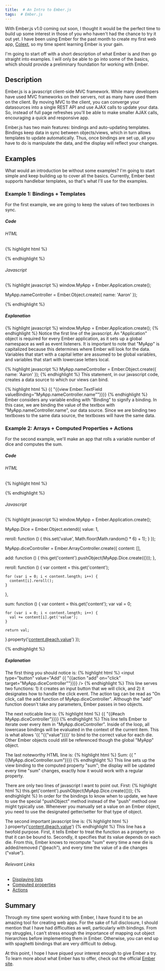 ```yaml
---
title:  # An Intro to Ember.js
tags:  # Ember.js
---
```


With Ember.js v1.0 coming out soon, I thought it would be the perfect time to build up some interest in those of you
who haven't had the chance to try it out yet. I have been using Ember for the past month to create
my first web app, [Colext](http://www.github.com/aprobus/colext), so my time spent learning Ember is your
gain.

I'm going to start off with a short description of what Ember is and then go straight into examples. I will only be
able to go into some of the basics, which should provide a preliminary foundation for working with Ember.

## Description

Ember.js is a javascript client-side MVC framework. While many developers have used MVC frameworks on their servers, not
as many have used them on the client. By moving MVC to the client, you can converge your datasources into a single REST
API and use AJAX calls to update your data. So, instead of full page refreshes you'll be able to make smaller AJAX calls,
encouraging a quick and responsive app.

Ember.js has two main features: bindings and auto-updating templates. Bindings keep data in sync between objects/views,
which in turn allows templates to update automatically. Thus, once bindings are set up, all you
have to do is manipulate the data, and the display will reflect your changes.

## Examples

What would an introduction be without some examples? I'm going to start simple and keep building up to cover all the
basics. Currently, Ember best supports handlebar templates, so that's what I'll use for the examples.

### Example 1: Bindings + Templates

For the first example, we are going to keep the values of two textboxes in sync.

##### Code

###### HTML
{% highlight html %}
<!DOCTYPE html>
<html>
<body>

<script type="text/x-handlebars">
  {{ "{{view Ember.TextField valueBinding=\"MyApp.nameController.name\""}}}} <br/>
  {{ "{{view Ember.TextField valueBinding=\"MyApp.nameController.name\""}}}}
</script>

<script type="text/javascript" src="jquery-1.7.2.min.js"></script>
<script type="text/javascript" src="handlebars-1.0.0.beta.6.js"></script>
<script type="text/javascript" src="ember-1.0.pre.js"></script>
<script type="text/javascript" src="example1.js"></script>

</body>
</html>
{% endhighlight %}

###### Javascript
{% highlight javascript %}
window.MyApp = Ember.Application.create();

MyApp.nameController = Ember.Object.create({
  name: 'Aaron'
});

{% endhighlight %}

##### Explanation

{% highlight javascript %}
window.MyApp = Ember.Application.create();
{% endhighlight %}
Notice the first line of the javascript. An "Application" object is required for every Ember application, as it sets up a
global namespace as well as event listeners. It is important to note that "MyApp" is
capitalized because this determines where Ember will look for the data. Variables that start with a capital letter are
assumed to be global variables, and variables that start with lowercase letters local.

{% highlight javascript %}
MyApp.nameController = Ember.Object.create({
  name: 'Aaron'
});
{% endhighlight %}
This statement, in our javascript code, creates a data source to which our views can bind.

{% highlight html %}
  {{ "{{view Ember.TextField valueBinding=\"MyApp.nameController.name\""}}}}
{% endhighlight %}
Ember considers any variable ending with "Binding" to signify a binding. In this case, we are binding the value of the
textbox with "MyApp.nameController.name", our data source. Since we are binding two textboxes to the same data source,
the textboxes will have the same data.

### Example 2: Arrays + Computed Properties + Actions

For the second example, we'll make an app that rolls a variable number of dice and computes the sum.

##### Code

###### HTML
{% highlight html %}
<script type="text/x-handlebars">
  <input type="button" value="Add" {{ "{{action \"add\" on=\"click\" target=\"MyApp.diceController\""}}}} />
  <input type="button" value="Reroll" {{ "{{action \"reroll\" on=\"click\" target=\"MyApp.diceController\""}}}} />

  <table>
    {{ "{{#each MyApp.diceController"}}}}
      <tr>
        <td>
          {{ "{{value"}}}}
        </td>
      </tr>
    {{ "{{/each"}}}}
  </table>

  Sum: {{ "{{MyApp.diceController.sum"}}}}
</script>

{% endhighlight %}

###### Javascript
{% highlight javascript %}
window.MyApp = Ember.Application.create();

MyApp.Dice = Ember.Object.extend({
  value: 1,

  reroll: function () {
    this.set('value', Math.floor(Math.random() * 6) + 1);
  }
});

MyApp.diceController = Ember.ArrayController.create({
  content: [],

  add: function () {
    this.get('content').pushObject(MyApp.Dice.create({}));
  },

  reroll: function () {
    var content = this.get('content');

    for (var i = 0; i < content.length; i++) {
      content[i].reroll();
    }
  },

  sum: function () {
    var content = this.get('content');
    var val = 0;

    for (var i = 0; i < content.length; i++) {
      val += content[i].get('value');
    }

    return val;
  }.property('content.@each.value')
});

{% endhighlight %}

##### Explanation

The first thing you should notice is:
{% highlight html %}
<input type="button" value="Add" {{ "{{action \"add\" on=\"click\" target=\"MyApp.diceController\""}}}} />
{% endhighlight %}
This line serves two functions: 1) it creates an input button that we will click, and 2) it designates how to handle
the click event. The action tag can be read as "On click, call the add function of MyApp.diceController". Although the
"add" function doesn't take any parameters, Ember passes in two objects.

The next noticable line is:
{% highlight html %}
{{ "{{#each MyApp.diceController"}}}}
{% endhighlight %}
This line tells Ember to iterate over every item in "MyApp.diceController". Inside of the loop, all lowercase
bindings will be evaluated in the context of the current item. This is what allows '{{ "{{\"value\"}}}}' to bind to the correct
value for each die. Other Ember objects could still be referenced though the global "MyApp" object.

The last noteworthy HTML line is:
{% highlight html %}
Sum: {{ "{{MyApp.diceController.sum"}}}}
{% endhighlight %}
This line sets up the view binding to the computed property "sum"; the display will be updated every time "sum" changes,
exactly how it would work with a regular property.

There are only two lines of javascript I want to point out. First:
{% highlight html %}
this.get('content').pushObject(MyApp.Dice.create({}));
{% endhighlight %}
In order for the bindings to know when to update, we have to use the special "pushObject" method instead of the "push"
method one might typically use. Whenever you manually set a value on an Ember object, you need to use the designated
getter/setter for that type of object.

The second important javascript line is:
{% highlight html %}
}.property('content.@each.value')
{% endhighlight %}
This line has a twofold purpose. First, it tells Ember to treat the function as a property so that it can be bound to.
Secondly, it specifies that its value depends on each die. From this, Ember knows to recompute "sum" every time a new
die is added/removed ("@each"), and every time the value of a die changes ("value").

###### Relevant Links
* [Displaying lists](http://emberjs.com/documentation/#toc_displaying-a-list-of-items)
* [Computed properties](http://emberjs.com/documentation/#toc_computed-properties-getters)
* [Actions](http://emberjs.com/documentation/#toc_handling-events-with-action)

## Summary

Through my time spent working with Ember, I have found it to be an amazing tool for creating web apps. For
the sake of full disclosure, I should mention that I have had difficulties as well, particularly with bindings. From my
struggles, I can't stress enough the importance of mapping out object hierarchies before implementing them in Ember.
Otherwise, you can end up with spaghetti bindings that are very difficult to debug.

At this point, I hope I have piqued your interest enough to give Ember a try. To learn more about what Ember has to
offer, check out the official [Ember site](http://www.emberjs.com).
